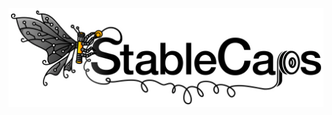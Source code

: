 ![logo3](images/taken/penultimate.png)


<!--
<img src=images/taken/penultimate.png' width='891'>
<img src=images/taken/penultimate.png' width='668'>
<img src=images/taken/penultimate.png' width='446'>
<img src=images/taken/penultimate.png' width='223'>

![hspace_bot](profile/images/logo_hspace_bott.png)
-->

<!--

**Here are some ideas to get you started:**

🙋‍♀️ A short introduction - what is your organization all about?
🌈 Contribution guidelines - how can the community get involved?
👩‍💻 Useful resources - where can the community find your docs? Is there anything else the community should know?
🍿 Fun facts - what does your team eat for breakfast?
🧙 Remember, you can do mighty things with the power of [Markdown](https://docs.github.com/github/writing-on-github/getting-started-with-writing-and-formatting-on-github/basic-writing-and-formatting-syntax)

sizes:
convert giristable_stablecaps_png_3.png -resize 970^x428 -quality 10 giristable_stablecaps_png_3_reduced.png
-->
